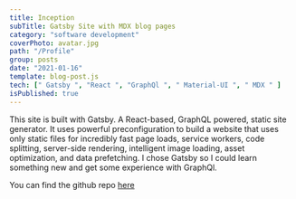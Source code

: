 ```yaml
---
title: Inception
subTitle: Gatsby Site with MDX blog pages
category: "software development"
coverPhoto: avatar.jpg
path: "/Profile"
group: posts
date: "2021-01-16"
template: blog-post.js
tech: [" Gatsby ", "React ", "GraphQl ", " Material-UI ", " MDX " ]
isPublished: true
---
```


This site is built with Gatsby. A React-based, GraphQL powered, static site generator. It uses powerful preconfiguration to build a website that uses only static files for incredibly fast page loads, service workers, code splitting, server-side rendering, intelligent image loading, asset optimization, and data prefetching. I chose Gatsby so I could learn something new and get some experience with GraphQl.

You can find the github repo [here](https://github.com/MrNoIce/projectsite)